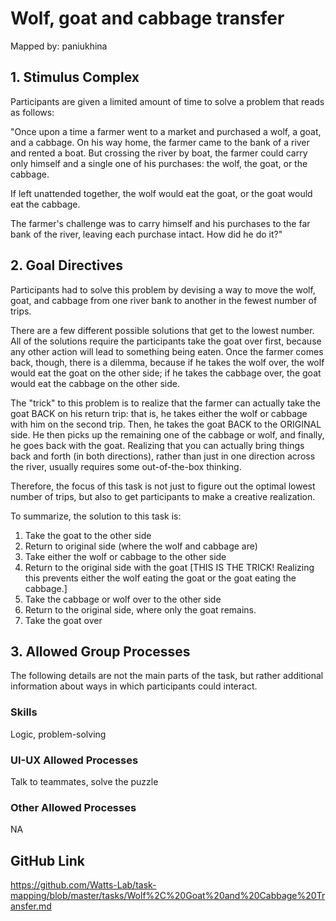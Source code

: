 # Wolf, goat and cabbage transfer

Mapped by: paniukhina 

## 1. Stimulus Complex 
Participants are given a limited amount of time to solve a problem that reads as follows:

"Once upon a time a farmer went to a market and purchased a wolf, a goat, and a cabbage. On his way home, the farmer came to the bank of a river and rented a boat. But crossing the river by boat, the farmer could carry only himself and a single one of his purchases: the wolf, the goat, or the cabbage.

If left unattended together, the wolf would eat the goat, or the goat would eat the cabbage.

The farmer's challenge was to carry himself and his purchases to the far bank of the river, leaving each purchase intact. How did he do it?"

## 2. Goal Directives 
Participants had to solve this problem by devising a way to move the wolf, goat, and cabbage from one river bank to another in the fewest number of trips.

There are a few different possible solutions that get to the lowest number. All of the solutions require the participants take the goat over first, because any other action will lead to something being eaten. Once the farmer comes back, though, there is a dilemma, because if he takes the wolf over, the wolf would eat the goat on the other side; if he takes the cabbage over, the goat would eat the cabbage on the other side.

The "trick" to this problem is to realize that the farmer can actually take the goat BACK on his return trip: that is, he takes either the wolf or cabbage with him on the second trip. Then, he takes the goat BACK to the ORIGINAL side. He then picks up the remaining one of the cabbage or wolf, and finally, he goes back with the goat. Realizing that you can actually bring things back and forth (in both directions), rather than just in one direction across the river, usually requires some out-of-the-box thinking.

Therefore, the focus of this task is not just to figure out the optimal lowest number of trips, but also to get participants to make a creative realization.

To summarize, the solution to this task is:

1. Take the goat to the other side
2. Return to original side (where the wolf and cabbage are)
3. Take either the wolf or cabbage to the other side
4. Return to the original side with the goat [THIS IS THE TRICK! Realizing this prevents either the wolf eating the goat or the goat eating the cabbage.]
5. Take the cabbage or wolf over to the other side
6. Return to the original side, where only the goat remains.
7. Take the goat over

## 3. Allowed Group Processes 
The following details are not the main parts of the task, but rather additional information about ways in which participants could interact.

### Skills 
Logic, problem-solving

### UI-UX Allowed Processes
Talk to teammates, solve the puzzle

### Other Allowed Processes
NA

## GitHub Link 
https://github.com/Watts-Lab/task-mapping/blob/master/tasks/Wolf%2C%20Goat%20and%20Cabbage%20Transfer.md
